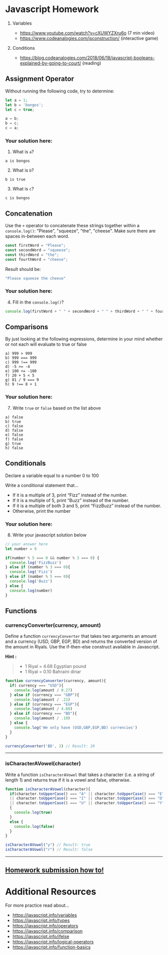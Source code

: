 # Javascript Homework

1.  Variables
    - https://www.youtube.com/watch?v=cXUWYZXru6o (7 min video)
    - https://www.codeanalogies.com/jsconstruction/ (interactive game)

2.  Conditions
    - https://blog.codeanalogies.com/2018/06/18/javascript-booleans-explained-by-going-to-court/ (reading)


## Assignment Operator
Without running the following code, try to determine:

```js
let a = 1;
let b = 'bongos';
let c = true;

a = b;
b = c;
c = a;
```

### Your solution here:
1.  What is `a`?
```
a is bongos
```
2.  What is `b`?
```
b is true
```
3.  What is `c`?
```
c is bongos
```

## Concatenation
Use the `+` operator to concatenate these strings together within a `console.log()`: "Please", "squeeze", "the", "cheese". Make sure there are spaces in-between each word.

```js
const firstWord = "Please";
const secondWord = "squeeze";
const thirdWord = "the";
const fourthWord = "cheese";
```
Result should be:
```js
"Please squeeze the cheese"
```

### Your solution here:
4.  Fill in the `console.log()`?
```js
console.log(firstWord + " " + secondWord + " " + thirdWord + " " + fourthWord)
```


## Comparisons
By just looking at the following expressions, determine in your mind whether or not each will evaluate to true or false
```
a) 999 > 999
b) 999 === 999 
c) 999 !== 999
d) -5 >= -4
e) 100 <= -100
f) 20 + 5 < 5 
g) 81 / 9 === 9
h) 9 !== 8 + 1
```
### Your solution here:
7.  Write `true` or `false` based on the list above
```
a) false
b) true
c) false
d) false
e) false
f) false
g) true
h) false
```

## Conditionals
Declare a variable equal to a number 0 to 100

Write a conditional statement that...
- If it is a multiple of 3, print “Fizz” instead of the number.
- If it is a multiple of 5, print “Buzz” instead of the number.
- If it is a multiple of both 3 and 5, print “FizzBuzz” instead of the number.
- Otherwise, print the number

### Your solution here:
8.  Write your javascript solution below
```js
// your answer here
let number = 9

if(number % 5 === 0 && number % 3 === 0) {
  console.log('FizzBuzz')
} else if (number % 3 === 0){
  console.log('Fizz')
} else if (number % 5 === 0){
  console.log('Buzz')
} else {
  console.log(number)
}
```

## Functions

### currencyConverter(currency, amount)

Define a function `currencyConverter` that takes two arguments an amount and a currency (USD, GBP, EGP, BD) and returns the converted version of the amount in Riyals. Use the if-then-else construct available in Javascript.

**Hint :**
> - 1 Riyal = 4.68 Egyptian pound 
> - 1 Riyal = 0.10 Bahraini dinar

```js
function currencyConverter(currency, amount){
  if( currency === "USD"){
    console.log(amount / 0.27)
  } else if (currency === "GBP"){
    console.log(amount / .21)
  } else if (currency === "EGP"){
    console.log(amount / 4.68)
  } else if (currency === "BD"){
    console.log(amount / .10)
  } else {
    console.log('We only have (USD,GBP,EGP,BD) currencies')
  }
}

currencyConverter('BD', 2) // Result: 20
```
---

### isCharacterAVowel(character)

Write a function `isCharacterAVowel` that takes a character (i.e. a string of length 1) and returns true if it is a vowel and false, otherwise.

```js
function isCharacterAVowel(character){
  if(character.toUpperCase() === "A" || character.toUpperCase() === "E" 
  || character.toUpperCase() === "I" || character.toUpperCase() === "O" 
  || character.toUpperCase() === "U" || character.toUpperCase() === "Y")
  {
    console.log(true)
  } 
  else {
    console.log(false)
  }
}

isCharacterAVowel("y") // Result: true
isCharacterAVowel("r") // Result: false
```
---

## [Homework submission how to!](https://git.generalassemb.ly/sei-jeddah/sei-12/blob/master/lessons/week_1/day_2/Homework-Submission.md)

# Additional Resources
For more practice read about...
- https://javascript.info/variables
- https://javascript.info/types
- https://javascript.info/operators
- https://javascript.info/comparison
- https://javascript.info/ifelse
- https://javascript.info/logical-operators
- https://javascript.info/function-basics

